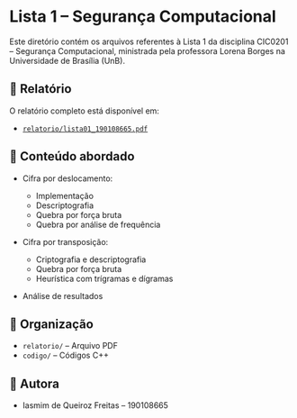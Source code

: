 # Lista 1 – Segurança Computacional

Este diretório contém os arquivos referentes à Lista 1 da disciplina CIC0201 – Segurança Computacional, ministrada pela professora Lorena Borges na Universidade de Brasília (UnB).

## 📝 Relatório
O relatório completo está disponível em:
- [`relatorio/lista01_190108665.pdf`](relatorio/lista01_190108665.pdf)

## 🧠 Conteúdo abordado

- Cifra por deslocamento:
  - Implementação
  - Descriptografia
  - Quebra por força bruta
  - Quebra por análise de frequência

- Cifra por transposição:
  - Criptografia e descriptografia
  - Quebra por força bruta
  - Heurística com trígramas e dígramas

- Análise de resultados

## 📁 Organização

- `relatorio/` – Arquivo PDF
- `codigo/` – Códigos C++

## 👤 Autora
- Iasmim de Queiroz Freitas – 190108665
